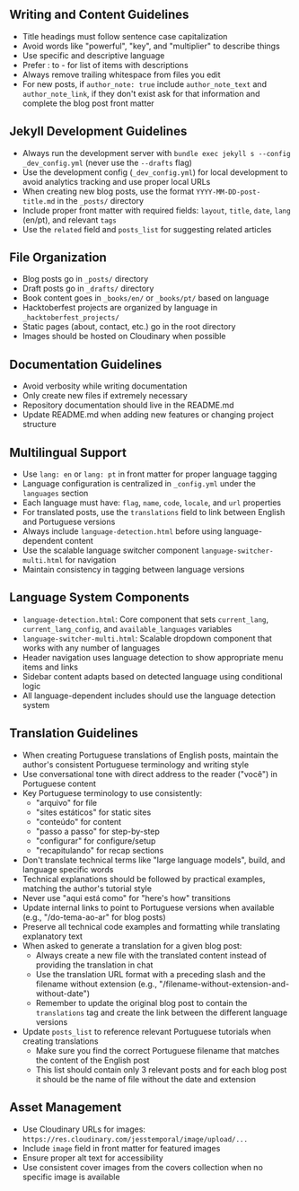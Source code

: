 
## Writing and Content Guidelines

- Title headings must follow sentence case capitalization
- Avoid words like "powerful", "key", and "multiplier" to describe things
- Use specific and descriptive language
- Prefer : to - for list of items with descriptions
- Always remove trailing whitespace from files you edit
- For new posts, if `author_note: true` include `author_note_text` and `author_note_link`, if they don't exist ask for that information and complete the blog post front matter

## Jekyll Development Guidelines

- Always run the development server with `bundle exec jekyll s --config _dev_config.yml` (never use the `--drafts` flag)
- Use the development config (`_dev_config.yml`) for local development to avoid analytics tracking and use proper local URLs
- When creating new blog posts, use the format `YYYY-MM-DD-post-title.md` in the `_posts/` directory
- Include proper front matter with required fields: `layout`, `title`, `date`, `lang` (en/pt), and relevant `tags`
- Use the `related` field and `posts_list` for suggesting related articles

## File Organization

- Blog posts go in `_posts/` directory
- Draft posts go in `_drafts/` directory  
- Book content goes in `_books/en/` or `_books/pt/` based on language
- Hacktoberfest projects are organized by language in `_hacktoberfest_projects/`
- Static pages (about, contact, etc.) go in the root directory
- Images should be hosted on Cloudinary when possible

## Documentation Guidelines

- Avoid verbosity while writing documentation
- Only create new files if extremely necessary
- Repository documentation should live in the README.md
- Update README.md when adding new features or changing project structure

## Multilingual Support

- Use `lang: en` or `lang: pt` in front matter for proper language tagging
- Language configuration is centralized in `_config.yml` under the `languages` section
- Each language must have: `flag`, `name`, `code`, `locale`, and `url` properties
- For translated posts, use the `translations` field to link between English and Portuguese versions
- Always include `language-detection.html` before using language-dependent content
- Use the scalable language switcher component `language-switcher-multi.html` for navigation
- Maintain consistency in tagging between language versions

## Language System Components

- `language-detection.html`: Core component that sets `current_lang`, `current_lang_config`, and `available_languages` variables
- `language-switcher-multi.html`: Scalable dropdown component that works with any number of languages
- Header navigation uses language detection to show appropriate menu items and links
- Sidebar content adapts based on detected language using conditional logic
- All language-dependent includes should use the language detection system

## Translation Guidelines

- When creating Portuguese translations of English posts, maintain the author's consistent Portuguese terminology and writing style
- Use conversational tone with direct address to the reader ("você") in Portuguese content
- Key Portuguese terminology to use consistently:
  - "arquivo" for file
  - "sites estáticos" for static sites
  - "conteúdo" for content
  - "passo a passo" for step-by-step
  - "configurar" for configure/setup
  - "recapitulando" for recap sections
- Don't translate technical terms like "large language models", build, and language specific words
- Technical explanations should be followed by practical examples, matching the author's tutorial style
- Never use "aqui está como" for "here's how" transitions
- Update internal links to point to Portuguese versions when available (e.g., "/do-tema-ao-ar" for blog posts)
- Preserve all technical code examples and formatting while translating explanatory text
- When asked to generate a translation for a given blog post:
  - Always create a new file with the translated content instead of providing the translation in chat
  - Use the translation URL format with a preceding slash and the filename without extension (e.g., "/filename-without-extension-and-without-date")
  - Remember to update the original blog post to contain the `translations` tag and create the link between the different language versions
- Update `posts_list` to reference relevant Portuguese tutorials when creating translations
  - Make sure you find the correct Portuguese filename that matches the content of the English post
  - This list should contain only 3 relevant posts and for each blog post it should be the name of file without the date and extension

## Asset Management

- Use Cloudinary URLs for images: `https://res.cloudinary.com/jesstemporal/image/upload/...`
- Include `image` field in front matter for featured images
- Ensure proper alt text for accessibility
- Use consistent cover images from the covers collection when no specific image is available